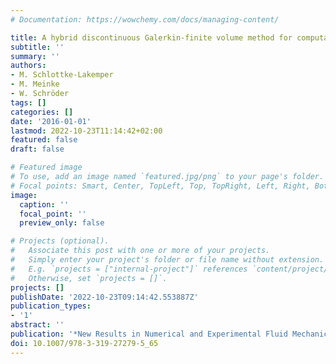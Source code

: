 ```yaml
---
# Documentation: https://wowchemy.com/docs/managing-content/

title: A hybrid discontinuous Galerkin-finite volume method for computational aeroacoustics
subtitle: ''
summary: ''
authors:
- M. Schlottke-Lakemper
- M. Meinke
- W. Schröder
tags: []
categories: []
date: '2016-01-01'
lastmod: 2022-10-23T11:14:42+02:00
featured: false
draft: false

# Featured image
# To use, add an image named `featured.jpg/png` to your page's folder.
# Focal points: Smart, Center, TopLeft, Top, TopRight, Left, Right, BottomLeft, Bottom, BottomRight.
image:
  caption: ''
  focal_point: ''
  preview_only: false

# Projects (optional).
#   Associate this post with one or more of your projects.
#   Simply enter your project's folder or file name without extension.
#   E.g. `projects = ["internal-project"]` references `content/project/deep-learning/index.md`.
#   Otherwise, set `projects = []`.
projects: []
publishDate: '2022-10-23T09:14:42.553887Z'
publication_types:
- '1'
abstract: ''
publication: '*New Results in Numerical and Experimental Fluid Mechanics X*'
doi: 10.1007/978-3-319-27279-5_65
---
```

